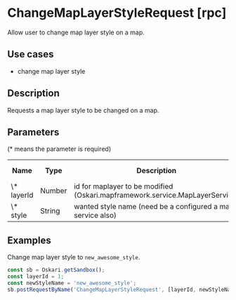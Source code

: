 # ChangeMapLayerStyleRequest [rpc]

Allow user to change map layer style on a map.

## Use cases

- change map layer style

## Description

Requests a map layer style to be changed on a map.

## Parameters

(* means the parameter is required)

<table class="table">
<tr>
  <th> Name</th><th> Type</th><th> Description</th><th> Default value</th>
</tr>
<tr>
  <td> \* layerId </td><td> Number </td><td> id for maplayer to be modified (Oskari.mapframework.service.MapLayerService) </td><td> </td>
</tr>
<tr>
  <td> \* style </td><td> String </td><td> wanted style name (need be a configured a map service also) </td><td> </td>
</tr>
</table>

## Examples

Change map layer style to `new_awesome_style`.
```javascript
const sb = Oskari.getSandbox();
const layerId = 1;
const newStyleName = 'new_awesome_style';
sb.postRequestByName('ChangeMapLayerStyleRequest', [layerId, newStyleName]);
```